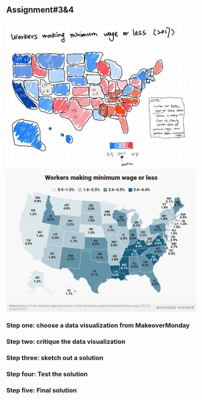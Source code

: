 ## Assignment#3&4
![this is an image](ass3&4_sketch.jpg)
![this is the original visualization](ass3&4_original.jpg)
### Step one: choose a data visualization from MakeoverMonday

### Step two: critique the data visualization

### Step three: sketch out a solution

### Step four: Test the solution

### Step five: Final solution
